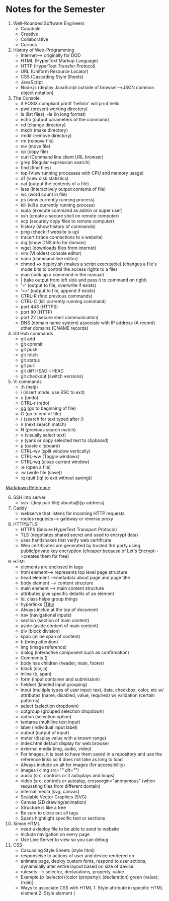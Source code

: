 # Notes for the Semester
1. Well-Rounded Software Engineers
    - Capabale
    - Creative
    - Collaborative
    - Curious
2. History of Web-Programming
    - Internet--> originally for DOD
    - HTML (HyperText Markup Language)
    - HTTP (HyperText Transfer Protocol)
    - URL (Uniform Resource Locator)
    - CSS (Cascading Style Sheets)
    - JavaScript
    - Node.js (deploy JavaScript outside of browser-->JSON common object notation)
3. The Console
    - if POSIX compliant printf 'hello\n' will print hello
    - pwd (present working directory)
    - ls (list files), -la (in long format)
    - echo (output parameters of the command)
    - cd (change directory)
    - mkdir (make directory)
    - rmdir (remove directory)
    - rm (remove file)
    - mv (move file)
    - cp (copy file)
    - curl (Command line client URL browser)
    - grep (Regular expression search)
    - find (find files)
    - top (View running processes with CPU and memory usage)
    - df (view disk statistics)
    - cat (output the contents of a file)
    - less (interactively output contents of file)
    - wc (word count in file)
    - ps (view currently running process)
    - kill (kill a currently running process)
    - sudo (execute command as admin or super user)
    - ssh (create a secure shell on remote computer)
    - scp (securely copy files to remote computer)
    - history (show history of commands)
    - ping (check if website is up)
    - tracert (trace connections to a website)
    - dig (show DNS info for domain)
    - wget (downloads files from internet)
    - vim (VI oldest console editor)
    - nano (command line editor)
    - chmod +x deploy.sh (makes a script executable) (changes a file's mode bits to control the access rights to a file)
    - man (look up a command in the manual)
    - | (take output from left side and pass it to command on right)
    - '>' (output to file, overwrite if exists)
    - '>>' (output to file, append if exists)
    - CTRL-R (find previous commands)
    - CTRL-C (kill currently running command)
    - port 443 (HTTPS)
    - port 80 (HTTP)
    - port 22 (secure shell communication)
    - DNS (domain name system) associate with IP address (A record) other domains (CNAME records)
4. Git Hub commands
    - git add 
    - git commit
    - git push
    - git fetch
    - git status
    - git pull
    - git diff HEAD ~HEAD
    - git checkout (switch versions)
5. VI commands
   - :h (help)
   - i (insert mode, use ESC to exit)
   - u (undo)
   - CTRL-r (redo)
   - gg (go to beginning of file)
   - G (go to end of file)
   - / (search for text typed after /)
   - n (next search match)
   - N (previous search match)
   - v (visually select text)
   - y (yank or copy selected text to clipboard)
   - p (paste clipboard)
   - CTRL-wv (split window vertically)
   - CTRL-ww (Toggle windows)
   - CTRL-wq (close current window)
   - :e (open a file)
   - :w (write file (save))
   - :q (quit (:q! to exit without saving))

[Markdown Reference](https://docs.github.com/en/get-started/writing-on-github/getting-started-with-writing-and-formatting-on-github/basic-writing-and-formatting-syntax)

6. SSH into server
    - ssh -i[key pair file] ubuntu@[ip address]
7. Caddy
    - webserve that listens for incoming HTTP requests
    - routes requests--> gateway or reverse proxy
8. HTTPS/TLS
    - HTTPS (Secure HyperText Transport Protocol)
    - TLS (negotiates shared secret and used to encrypt data)
    - uses handshakes that verify web certificate
    - Web certificates are generated by trusted 3rd party using public/private key encryption (cheaper because of Let's Encrypt-->creates them for free)
9. HTML
    - elements are enclosed in tags
    - html element--> represents top level page structure
    - head element -->metadata about page and page title
    - body element --> content structure
    - main element --> main content structure
    - attributes give specific detatils of an element
    - id, class helps group things
    - hyperlinks (<a href="__">Title</a>
    - Always inclue <!DOCTYPE html> at the top of document
    - nav (navigational inputs)
    - section (section of main content)
    - aside (aside content of main content)
    - div (block division)
    - span (inline span of content)
    - b (bring attention)
    - img (image reference)
    - dialog (interactive component such as confirmation)
    - Comments (<!-- _____ -->)
    - body has children (header, main, footer)
    - block (div, p)
    - inline (b, span)
    - form (input container and submission)
    - fieldset (labeled input grouping)
    - input (multiple types of user input: text, date, checkbox, color, etc w/ attributes (name, disabled, value, required) w/ validation (certain patterns)
    - select (selection dropdown)
    - optgroup (grouped selection dropdown)
    - option (selection option)
    - textarea (multiline text input)
    - label (individual input label)
    - output (output of input)
    - meter (display value with a known range)
    - index.html default display for web browser
    - external media (img, audio, video)
    - For images, it is best to have them saved in a repository and use the reference links so it does not take as long to load
    - Always include an alt for images (for accessibility)
    - images (<img src="_" alt="_")
    - audio (src, controls or it autoplays and loops)
    - video (src, controls or autoplay, crossorgin="anonymous" (when requssting files from different domain)
    - internal media (svg, canvas)
    - Scalable Vector Graphics (SVG)
    - Canvas (2D drawing/animation)
    - Structure is like a tree
    - Be sure to close out all tags
    - Spans hightlight specific text or sections
10. Simon HTML
    - need a deploy file to be able to send to website
    - include navigation on every page
    - Use Live Server to view so you can debug
11. CSS
    - Cascading Style Sheets (style html)
    - responseive to actions of user and device rendered on
    - animate page, deploy custom fonts, respond to user actions, dynamically alter entire layout based on size of device
    - rulesets --> selector, declarations, property, value
    - Example (p (selector){color (property): (declaration) green (value); (rule)}
    - Ways to associate CSS with HTML
          1. Style attribute in specific HTML element
          2. Style element (<style>) within HTML document
          3. HTML link to create hyperlink ref to external file with CSS rules (<link rel="stylesheet" href="styles.css" />) ** preferred way
    - Lowest level overrides higher declaration
    - Box model (inner to outer--> content, padding, border, margin)
    - Selectors (* to select all)
    - descendant combinator (ex. section h2)--> has to be a descendent of previous item
    - child-->list of direct children (ex. section > p)
    - general sibling --> list of siblings (ex. div ~ p)
    - adjacent sibling --> list of adjacent sibling (ex. div + p)
    - Class selector (.classname {})
    - Can combine with element name (ex. p.classname{})
    - ID selector (unique for a specific element) (ex. #id {})
    - Attribute selector (ex. p[class='summary'] {} or a[href] {})
    - Pseudo selector--> selects basked on position, hyperlick visit, or mouse interactions (ex. section:hover {})
    - CSS Declarations (property=value)
    - Units for values (pixels (px) or inches (in) or % of parent element or % of minimum viewport dimension (vmin) or multiplier of size of letter m in root font (rem), pt(number of points 1/72 in), cm (centimenters), em (multiplier of width of letter m in parent font), ex (height of element font), vw, vh (viewport width or height), vmax (%of viewportlarger dimension)
    - Color: keyword (red), RGB (#00FFAA22 or #0FA2), rgb function (rgb(128,255,128,0.5) with opacity as last thing), HSL (hsl(180,30%,90%,0.5) hue,saturation (how gray), light (how bright))
    - font-family to import fonts, list several in order of desire b/c some systems don't have some types
    - font families--> serif, sans-serif, fixed, symbol (emojis or arrows)
    - @font-face {} to load one you provide
    - load from font provider (@import url()) using Good Font Service
    - Animation--> use animation properties, define keyframes (how it looks at different times)
    - in element reference animation (animation-name and animation-duration)
    - @keyframes nameofanimation { from {} to{} }
    - can add % of the way through stops in between from and to 
12. Responsive Design
    - change how HTML element displayed
    - none (don't display)
    - block (width of parent element)
    - inline (width as big as contents)
    - flex (flexible orientation)
    - grid (grid orientation)
    - include meta tag in head element so mobile browser scaling does not get in the way (<meta name="viewport" content="width=device-width,initial-scale=1" />
    - float (moves element to left or right and allows inline elements to wray around) (ex. aside {float:right; } stays of right side while text flows around)
    - Media queries (@media) dynamically detects size and orientation, can use it too see which side is longest on device so we know how to orient) or to know when to not display some items
    - Grid (display:grid; ) (fr-->gractional unit of parentss total width)
    - Flexbox (partition application into areas that move around as window resized or orientation changes) (display: flex; flex-direction:column or row; flex:1(one-fractional unit)) (row-->side by side, column-->on top of each other)
    - Frameworks (tailwind-->newer, apply to specific HTML elements--> mostly in HTML file) (bootstrap--> (include in head <link href="", rel="stylesheet", integrity="", crossorigin-"anonymous" />) (include at end of body element (incorporate javascript module) <script src="" integrity="" crossorigin="anonymous"></script>)
    - Debugging (inspect, Elements tab, Styles pane)-->can change things directly in debugger
    - flex to delimit header, main, and footer (responsive to different screen sizes)
    - absolute position relative to parent elements
14. JavaScript
    - officially ECMAScript--> weakly typed language
    - most used programming language (web servers and serverless functions)
    - executed using an interpreter instead of compiling (very portable but allows for errors (only discovered when crashes during execution))
    - console.log(___) outputs ot debugger console
    - concatenate using +
    - write functions (function name(variable){return variable+' ';}
    - line comment //
    - block comment /* */
    - end statements with ;, code blocks/scope defined w/ {}
    - console.time('demo time'); code; console.timeEnd('demo time');
    - console.count(_);
    - Adding to HTML
          - src attribute of script element (reference js file)
          - directly in HTML in script element (ex. write function here)
    - onclick-->creates event listener for DOM events that call code in attribute value
    - declare variables with let or const, never var
    - primitive types: null (not assigned value), undefined (has not been defined), Boolean, number, bigInt (arbitrary magnitude), String, Symbol (unique value)
    - object types: object (collection of properties represented by name-value pairs (ex. {a:3, b:'fish'}), function, date, array, map, JSON (lightweight data-interchange format (ex. {"a":3,"b":"fish"})
    - operators: + (add), - (subtract), * (multiply), / (divide), === (equality), for strings (+ and ===)
    - type conversions: weakly typed-->type changes when assigned new value or automatically converted in certain contexts (automatic converstion) (== less intuitive use === for strict inequality)
    - examples (2 + '3';
        // OUTPUT: '23'
        2 * '3';
        // OUTPUT: 6
        [2] + [3];
        // OUTPUT: '23'
        true + null;
        // OUTPUT: 1
        true + undefined;
        // OUTPUT: NaN)
    - examples (1 == '1';
        // OUTPUT: true
        null == undefined;
        // OUTPUT: true
        '' == false;
        // OUTPUT: true)
      -examples (1 === '1';
        // OUTPUT: false
        null === undefined;
        // OUTPUT: false
        '' === false;
        // OUTPUT: false)
    - Conditionals (if, else, else if)
    - ternary operator (ex. a===1? console.log(1) : console.log('not 1');)
    - boolean operations (&&(and) || (or) ! (not))
    - loops (for, for in, for of, while, do while, switch)
    - for in (const name in obj-->prints out first part of each object, const name in array-->prints out the array index)
    - for of (const val of arr-->print value at each index)
    - break or continue also available
    - string-->specified by ',", or ` (` are string literal that could have JavaScript evaluated in place and concatenated into string)
    - string literal replacement specifier ${} use backticks
    - use backticks to create multiline strings w/o having to use \n
    - Unicode-->must internationalize (uses sequence of 16-bit unsigned integers)
    - String functions (length, indexOf()-starting index of given substring, split()-split into array on given delimiter, startsWith()-returns boolean, endsWith()-returns boolean, toLowerCase()
15. JavaScript Functions
    - first class object-->assigned name, passed as parameter, return result, referenced
    - if don't give value of parameter, undefined when function executes
    - can define default value
    - anonymous functions-->assign to variable w/o giving it a name
    - inner functions--> declare inside other functions, modularize code w/o exposing private details
16. JavaScript Arrow Function
    - first order objects
    - anonymous functions clutter--> more compact-->arrow syntax (use => instead of function keyword)
    - ex. ()=>3; (takes no parameters and always returns 3)
    - example of difference:
           // standard function syntax
            a.sort(function (v1, v2) {
              return v1 - v2;
            });
            // arrow function syntax
            a.sort((v1, v2) => v1 - v2);
    - arrow functions cannot be used for constructors or iterator generators
    - return keyword is optional if no curly braces and only has 1 expression-->automatically returned
    - if curly braces-->acts like standard function and needs return statement
    - inherits this pointer from scope (forms closure)
    - closure allows function to continue referencing creation scope even if it has passed out of scope (returns values from scope it was created not current values of the variables)
    - example (debounce (timewindow, window function to call in this timeframe)-->resets page so expensive calculations are not called too much
17. JavaScript Array
    - sequence of other objects and primitieves
    - zero based index
    - static functions (push (add to end), pop (remove from end), slice (subarray), sort, values (interator for use in for of loop), find (first item satisfied by test function), forEach (function on each item), reduce (reduce array to single item), map (function to map array to new array), filter (function to remove items), every (function to see if all match), some (function to see if any match)
18. JSON
    - JavaScript Object Notation
    - simple, effective way to share and store data, easily convertible to and from JavaScript objects
    - document contains one of the data types (string (""), number, boolean, array[,], object ({"a":1}), null
    - commonly contains object (0 or more key value pairs), key is always a string and object has to be a data type listed above
    - encoded with UTF-8
    - convert to and from JSON with JSON.parse and (JSON.stringify (to))
    - JSON cannot represent JavaScript undefined obj so gets dropped in conversion
19. JavaScript Object and Classes
    - property name must be String or Symbol, value any type
    - can be created with new operator (ex. const obj=new Object ({a:3});)
    - This allows adding properties by simply referencing property name (can be done with obj.prop or obj['prop'])
    - Great for dynamically modifying and manipulating data with indeterminate structure (promises are also objects)
    - Object-literals
    - example: const obj = {
                  a: 3,
                  b: 'fish',
                };
    - Object functions (entries (returns key value pairs), keys, values)
    - Constructor (function that returns an object)
    - can be invoked with "new" operator
    - this depends on scope (for an object, it is a pointer to the object)
    - Classes-->reusable conmponent, explicit consstructor and assumed function declarations
    - Example: class Person {
                  constructor(name) {
                    this.name = name;
                  }
                
                  log() {
                    console.log('My name is ' + this.name);
                  }
                }
    - make properties and functions private by prefixing with #
    - Inheritance: classes can be extended using extends keyword
    - super function-->pararmeters that need to be passed to parent class
    - super keyword--> explicitly access parent function
    - example: class Person {
                  constructor(name) {
                    this.name = name;
                  }
                class Employee extends Person {
                  constructor(name, position) {
                    super(name);
                    this.position = position;
                  }
20. JavaScript Regular expressions
    - textual pattern matcherss (find text in string so you can replace it or know it exists)
    - create using class constructor or regular expression literal
    - const objRegex = new RegExp('ab*', 'i');
    - const literalRegex = /ab*/i;
    - match, replace, search, split (accept regex)
    - flags: g (global search), i (case-insensitive search))
21. JavaScript Rest and Spread
    - rest syntax (...numbers)
    - call it with any number of parameters and automatically combined into array
    - only last parameter can be made rest parameter
    - allows variadic functions
    - Spread (opposite of rest)
    - takes iterable object and expands into function's parameters
22. JavaScript Exceptions
    - try catch and throw syntax
    - throw exception, try and catch block, and finally if want
    - example: try {
              // normal execution code
            } catch (err) {
              // exception handling code
            } finally {
              // always called code
            }
    - throwing exceptions should only happen when something truly exceptional occurs
    - Fallbacks (return something even if something is temperarily unavailable)
23. JavaScript Destructuring
    - pulling indivitual items out of existing one
    - done with arrays or objects
    - arrays it is assumed by position
    - for objects, explicitly specify
    - example: const o = { a: 1, b: 'animals', c: ['fish', 'cats'] };      
                    const { a, c } = o;
                    console.log(a, c);
                    // OUTPUT 1, ['fish', 'cats']
    - map names to new variables if wish
    - give default values as well for missing ones
    - can also reassign existing variables
24. Scope
    - Types of scope: global (visible to all code), module (visible to code running in module), function (visible within function), block (visible in block of code (inside {}))
    - var used to be used but it ignores block scope (just assign new value in each function instead of declaring new variable within each section)
    - this represents variable that points to object
    - automatically declared
    - reference this anywhere in JavaScript program
    - value depends on context in which referenced
        1. Global--> represents context for runtime environment (for browser-->browser window object)
        2. Function--> referenced in a function-->refers to object that owns function (either object or gloablThis if function defined outside object), when running JavaScript strict mode--> global function's this variable is undefined 
        3. Object--> referenced in object, refers to object
        4. Example: 'use strict';
                        // global scope
                        console.log('global:', this);
                        console.log('globalThis:', globalThis);
                        // function scope for a global function
                        function globalFunc() {
                          console.log('globalFunctionThis:', this);
                        }
                        globalFunc();
                        // object scope
                        class ScopeTest {
                          constructor() {
                            console.log('objectThis:', this);
                          }
                          // function scope for an object function
                          objectFunc() {
                            console.log('objectFunctionThis:', this);
                          }
                        }
                        new ScopeTest().objectFunc();
                        Running the above code in a browser results in the following.
                        global: Window
                        globalThis: Window
                        globalFunctionThis: undefined
                        objectThis: ScopeTest
                        objectFunctionThis: ScopeTest
                        Note that if we were not using JavaScript strict mode then globalFunctionThis would refer to Window.
    - Closure-->function and its surrounding state
    - whatever variables are accessible when function created are available inside the function
    - true even if pass function outside scope of original creation
    - function creates object with this pointer--> returns object
    - globalThis and then arrow function created with this pointer-->returns globalThis
    - globalThis and returned arrow function created with this pointer--> returns object
25. JavaScript Modules
    - allow for partitioning and sharing of code
    - Node.js introduced concept of modules (now available in JavaScript)
    - JS modules-->ES modules
    - create file-based scope--> must explicitly export objects and import into other file
    - modules can only be called from other modules
    - specify using ES module by including type attribute with value of module in script element
    - if want to use module in global scope-->leak to global scope--> attach event handler or explicitly add function to global window object
    - Example: <html>
                  <body>
                    <script type="module">
                      import { alertDisplay } from './alert.js';
                      window.btnClick = alertDisplay;
                
                      document.body.addEventListener('keypress', function (event) {
                        alertDisplay('Key pressed');
                      });
                    </script>
                    <button onclick="btnClick('button clicked')">Press me</button>
                  </body>
                </html>
    - Use web framework bundler to generate web application distribution code, don't have to worry about differentiationg between scope-->will inject necessary syntax to connect-->bundler exposes ES module directly
26. Document Object Model(DOM)
    - <!DOCTYPE html> (directs browser to use relevant specifications when rendering the html)
    - object representation of HTML elements used to render display
    - can write programs that dynamically manipulate the HTML
    - browser provides access to DOM through global variable name (document) that points to root element of the DOM
    - everything in HTML document has a node in the DOM
    - includes elements, attributes, text, comments, whitespace
    - form a big tree with document at the top
    - elements implement DOM element interface (comes from DOM Node Interface)
    - DOM Element Inerface-->iterate child elements, access parent elements, manipulate element attributes
    - querySelectorAll (select elements)
    - document.getElementById(id).style.color = __ (to change text color)
    - document.querySelector(__).textContent= "" (to rewrite info)
    - can use document.querySelector();
    - textContent (contains all the elements text)
    - innerHTML (textual representation of elementss HTML content)
    - Modifying the DOM
    - create a new element (document.createElement();)
    - insert new element by appending to existing element (parentElement.appendChild();)
    - delete elements (child.parentElement.removeChild(child);)
    - Injecting HTML
    - can inject blocks of HTML into element
    - common attack vector for hackers as users
    - make sure it cannot be manipulated by user
    - injection paths (HTML input controls, URL parameters, HTTP headers)
    - sanitize HTML that contains variables or use DOM manipulation functions instead of using innerHTML
    - Event Listeners
    - function that gets called when event occurs on element
    - add listener to: clipboard, focus, keyboard, mouse, text selection
    - example: const submitDataEl = document.querySelector('#submitData');
                submitDataEl.addEventListener('click', function (event) {
                  console.log(event.type);
                });
    - add event listeners directly  in HTML
    - example: <button onclick='alert("clicked")'>click me</button>
28. Local Storage
    - ability to persistently sotr and retrieve data on user's brower across user sessions and HTML page renderings
    - also cache when data cannot be obtained from the server
    - functions
    - setItem(name, value)
    - getItem(name)
    - removeItem(name)
    - clear()
    - local storage value must be string, number, or boolean
    - if want to store JavaScript object or array-->convert to JSON string with JSON.stringify() when inserted and convert back with JSON.parse()
29. Promises
    - rendering process of HTML executes on single thread
    - cannot take a long time to process JavaScript at beginning
    - use promise for long running executions
    - background execution
    - create promise by calling Promise object constructor and pass executor function that runs asynchronously (promise constructor may return before executor function runs)
    - states of promise execution (pending (currently running asynchronously), fulfilled (completed successfully), rejected (failed to complete))
    - promise executor takes two functions as parameters (resolve, reject)
    - resolve-->fulfilled state, reject-->rejected state
    - promise object has 3 functions: then,catch, finally
    - then-->called if fulfilled, catch-->called if reject, finally--> always called after processing completed
    - example: const coinToss = new Promise((resolve, reject) => {
                  setTimeout(() => {
                    if (Math.random() > 0.5) {
                      resolve('success');
                    } else {
                      reject('error');
                    }
                  }, 10000);
                });
      - if in promise, reject(false); catch and finally statements occur
30. JavaScript Async/await
    - await wraps execution of promise (removing chain functions), blocks the promise state moves to fulfilled or throws exception if moves to rejected
    - set up this way: const coinToss = () => {
                          return new Promise((resolve, reject) => {
                            setTimeout(() => {
                              if (Math.random() > 0.1) {
                                resolve(Math.random() > 0.5 ? 'heads' : 'tails');
                              } else {
                                reject('fell off table');
                              }
                            }, 1000);
                          });
                        };
    - different versions of setup:
    - then/catch chain version
            coinToss()
              .then((result) => console.log(`Toss result ${result}`))
              .catch((err) => console.error(`Error: ${err}`))
              .finally(() => console.log(`Toss completed`));
    - async, try/catch version 
            try {
              const result = await coinToss();
              console.log(`Toss result ${result}`);
            } catch (err) {
              console.error(`Error: ${err}`);
            } finally {
              console.log(`Toss completed`);
            }
    - async
    - cannot call await unless top level of JavaScript or in function definded with async
    - async transforms function so it returns a promise that will resolve to value previously returned by function
    - return value of async function--> Promise {<state>: value}
    - if async function set up to return new Promise --> Promise {<pending>}
    - await then returns result of promise
    - await function();-->will return value from function
    - great for feching web API that returns JSON (resolve two promises--> network call and converting result to JSON) need to wait until first resolved)
31. Debugging JavaScript
    - simplest way--> console.log
    - use debugger console window to inspect variables
    - execute JavaScript directly in console window
    - browser debugger--> select source tab, select index.js, breakpoints, refresh (reload and pause on breakpoint)
32. Node.js
    - application to deploy JavaScript outside browser
    - run on server as well
    - can power entire technology stack
    - execute a line of JavaScript with Node.js from console with -e parameter
          - node -e "console.log(1+1)"
    - really actually create file index.js that references code found in rest of project
          - node index.js
    - can run node in interpretive mode by executing without parameters (just type "node") and then typing JavaScript code directly into the interpreter
    - helpful to use packages--> install pacakges locally with NPM (Node Package Manager) and then include require statement in code that references the pacakge name
    - first initialize code to use NPM
          - create directory that will contian JavaScript
          - run npm init (return to accept defaults) or put -y at end
    - package.json was created-->1. metadat about project, commands that you can execute, packages the project depends on
    - npm install [name of package]
    - npm uninstall [name of package]
    - NPM creates package-lock.json and directory with node_modules (will get very large)
    - PUT node_modules in .gitignore file
    - When clone source code on new location --> run npm install
    - package-lock.json ensures that different versions are not downloaded, ensuring compatability
33. Debugging Node.js
    - Debug JavaScript in VS Code
    - Start Debugging (F5)-->use Node.js debugger
34. Web frameworks
    - Simplify common patterns, provide common componenets, improve performance, increase device coverage
    - tools to modularize code, create single page applications, simplify reactivity, support diverse hardware devices
    - Some frameworks make new file formats that combine languages into one file (ex. React)
    - focus on functional components rather than files
    - Types: Vue (HTML, CSS, JAvaScript in single file), Svelte (same as Vue but requires transpiler instead of DOM),REact (JAvaScript and HTML in component format with CSS outside the file, componenet leverages functionaligy of JavaScript, represented as function or class)
    - Angular component (defines what JavaScript, HTML, and CSS are combined together, strong separation of files)
    - virtual DOM (shadow DOM), takes copyonly in memory, really fast, changes happen in here first (make new tree), finds diff between and then only changes the diff in web browser tree, constantly watching components to see what changes
35. React (JSX)
    - Combines javascript and html (Babel talks between JSX to make JS)
    - Use in Codepen if select Babel as JavaScript processor
    - less html used within document
    - React.createElement (generates DOM elements and monitors the data for changes, when changes occur, React triggers dependet changes)
36. Components
    - React components allow modularization of functionality of page
    - enables code reuse
    - generage user interface-->done with "render"-->puts what is returned into HTML element
    - Allow you to pass information to themin form of element properties
          - receives properties in constructor and then displays once it renders
    - components can have internal state
          - Created with React.useState (hook function)
          - returns a variable that gives current state and function to update the state
    - function style components above
    - can have class style but right now moving away from these
    - porperties loaded into constructor and state set using setState function on component object
    - Reactivity controls how componetent reacts to actions or event
    - Component properties and state used to determine reactivity
    - When these change--> render function and dependent functions are called
37. React hooks
    - Hooks allow React function style components to do have capability and more of class style componenets
    - New features are included as hooks
    - hooks can declare and update states in a function component (use useState hook)
    - useEffect hook --> represent lifecycle events (could run function everytime componenet renders or return a cleanup function as well)--> great for creating side effects for things such as tracking
    - Hook dependencies
    - Control what triggers a useEffect hook by specifying dependencies
    - if specify an empty array [] as hook dependency--> only called when component is first rendered
    - hooks can only be used in function style componenets and must be called at top scope of function (cannot be inside loop or conditional)
    - This allows hooks to always be called in the same order when component rendered
38. Router
    - web framework router provides essential functionality for single-page applications
    - browser only loads one HTML and JavaScript manipulates the DOM to give it the appearance of multiple pages
    - router defines routes a user can take and automatically manipulates DOM to display appropriate framework components
    - use react-router-dom Version 6 (derives from react-router for core functionality)
    - implementation: BrowserRouter component that holds entire application and controls routing. Link (NavLink) component holds user naviagtion events and modifies what is rendered by the Routes component (matches the to and path attributes)
39. Reactivity
    - Reactivity enabled through props, state, and render
    - JSX rendered-->React parses it and creates a list of references to component's stat or prop object and then monitors them. If changes seen--> calls render function so the change can be seen
    - don't assume when state will be updated. Even if you use updateState does not mean it will be updated by next line of code as updates happen asychronously (we only know that it will eventually happen)
40. Toolchains
    - common functional pieces in a web application tool chain
    - Code repository--> store code in a shared, versioned location
    - Linter--> removes or warns of non-idiomatic code usage
    - Prettier-->Formats code according to shared standard
    - Transpiler--> compiles code into a different format (JSX to JavaScript)
    - Polyfill-->Generates backward compatible code for supporting old browser versions that do not support the latest standards
    - Bundler-->Packages code into bundles for delivery to the browser (enables compatibility (ex. EX6 module support) or performance (lazy loading))
    - Minifier-->Removes whitespace and renames variables in order to make code smaller and more efficient to deploy
    - Testing--> Automated tests at muliple levels to ensure correctness
    - Deployment--> Automated packaging and delivery of code from the development environment to the production environment
    - For us: GitHub (code repository), Vite ( JSX, TS, development and debugging support), ESBuild (converting to ES6 modules and transpiling (with Babel underneath)), Rollup (for bundling and tree shaking), PostCSS (for CSS transpiling), simple bash script (deployReact.sh for deployment)
41. Vite
    - Use CLI (Command LIne Interface) to initially set up web application
    - This saves trouble of configuring toolchain parameters and gets you started with default application
    - Vit bundles code quickly, has great debugging support, allows to easily support JSX, TypeScript, and different CSS flavors
    - Run this code: npm create vite@latest demoVite -- --template react
            cd demoVite
            npm install
            npm run dev
    - This creates a new web application in the demoVite directory, download required 3rd party packages, start up the application using a local HTTP debugging server
    - press o to open browser to the URL that is hosting application
    - press h to see all the Vite CLI options
    - press q to return to console and stope Vite from hosting the application
    - Files created by Vite
          - ./index.html-->primary application page, starting point to load all JSC components (beginning with main.jsx)
          - ./package.json --> NPM definition for package dependencies and script commands (maps "npm run dev" to actually start up Vite)
          - ./package-lock.json --> Version constraints for included packages (do not edit this)
          -./vite.config.js--> configuration setting for Vite (sets up React for development)
          - ./public/vite.svg--> vite logo
          - ./src/main.jsx --> entry point for code execution (loads App component found in App.jsx)
          - ./src/index.css --> css for the entire application
          - ./src/App.jsx --> JSX for top level application (displays the logs and implements click counter)
          - ./src/App.css --> CSS for the top level application component
          - ./src/assets/react.svg --> react logo for display in the app
    - main.jsx creates React application by associating #root element with App component in App.jsx--> causes render functions to execute-->generated HTML,CSS, and JavaScript executed in index.html
    - Vite CLI uses .jsx extension for JSX files instead of .js
    - Babel transpiler works with either but editor tools work differently based upon extension
    - When execute "npm run dev", bundling code to a temporary directory that the Vite debug HTTP server loads from
    - When bundling application so you can deploy to a production environment, run "npm run build" (executes build script found in package.json and invokes Vite CLI)
      - "vite build" transpiles, minifies, injects the proper JavaScript, then outputs everything to a deployment-ready version contained in the distribution subdirectory named dist
      - deployReact.sh creates production distribution by calling "npm run build" and then copying the dist directory that was created to the production server
42.  Internet
    - connects most of the computers in the world (connects networks and computing devices)
     - need IP address (users use domain names (which are converted to IP addresses by DNS (Domain Name System))
     - look up IP address using "dig" in the console
     - connect to device by asking for connection route (many hops across network)
     - "traceroute" in console to see what connection route was made (dynamically calculated so it could change)
     - ability to discover a route makes internet resilient when network devices fail or disappear from network
     - sending data involves TCP/IP model (physical wires to data sent)
          - application layer (user functionality-->web (HTTP), mail (SMTP), files (FTP), remote shell (SSH), chat (IRC))
          - transport layer--> breaks application layer info into small chunks and sends data (ex. TCP)
          - internet layer--> where real connection made--> finds device and keeps connection (ex. IP)
          - link layer--> physical connections and hardware (ex. Fiber)
43. Web Servers
    - computing device that host web service that know how to accept incoming internet connections and speaks HTTP application protocol
    - being able to easily create web services makes it easy to build web services right into web application
    - common to find multiple web services running on same computing device
        - these are run on different ports
        - use service gateway (reverse proxy) a web service that looks up requests and map them to other services running on other ports
        - we use Caddy
    - microservices (single functional purpose that web services provide)
    - partition functionality to small logical chunks so you can develop and manage them independently from other functionality into larger system
    - handle large fluctuations in user demand by running more copies of microservice from multiple virutal servers
    - basically just run more instances of service
    - serverless functionality--> just write function that speaks HTTP that is loaded through gateway (would automatically scale hardware needed based on demand)--> reduces what needs to be done
44. Domain names
    - use "dig" to get IP address for any domain
    - sometimes multiple IP addresses for same domain name--> redundancy in case an IP address fails to connect (b/c server not responding)
    - domain names-->follow naming convention--> found in Domain Name Registry, made up  of root domain with 1+ subdomain prefixes
    - root domain has secondary level and top level domain (TLD) (ex. com, edu, click)
    - TLD's are controlled by ICANN (a governing board of the internet)
    - create subdomains which might have different iP addresses
    - info about domain name using "whois" in console
    - once a domain name is in registry--> listed with a domain name system (DNS) server and associated with IP address
    - lease IP address
    - there are authoritative name servers
    - records that allow the mapping
        - address (A)--> straight mapping from domain name to IP address
        - canonical name (CNAME)-->map from one domain name to another one (alias)
    - Process: put domain name in browser, browser checks to see if already has the name in cache, if not contact DNS server and get IP address if in cache, if not gets from authoritative name server, if not there get error, if found in any step HTTP connection
    - lots of caching for performance reasons--> hard if trying to update info with domain name-->use (TTL) or time to live setting so then the different layers clear cache after requested period
45. Web services
    - when frontend (all HTML, CSS, JavaScript, and image files) requests from webserver--> uses HTTPS protocol
    - ALL web programming requests between devices use HTTPS to exchange data
    - from frontend JavaScript--> requests to external services anywhere
    - to make web service request (give URL of web service to fetch function)
    - Creat own web service --> will provide static frontend files, functions to handle fetch requests for storing data, providing security, running tasks, executing application logic in background, and communicating with other users
    - functionality-->backend
    - functions provided by webservice--> endpoints (APIs)
    - access web service endpoints from frontend JavaScript with fetch function
46. URL
    - Uniform Resource Locator (URL) represents location of web resource
    - web resources--> web page, font, image, video stream, database record, JSON object, or more ephemeral (visitation counter or gaming session)
    - many parts with punctuation-->only scheme and domain name are required
          -Scheme (ex. https)--> protocol required to ask for resource (usually HTTPS but could be FTP or MAILTO)
          - Domain name (ex. byu.edu)--> owns resource represented by URL
          - Port (ex. 3000)-->specifies numbered network port used to connect to domain server (lower number ports for common internet protocols, higher number ports used for any purpose) (port 80-->HTTP or port 443-->HTTPS)
          - Path (ex. /school/byu/user/8014)-->path to resource on domain, resource does not have to physically be located on file system with path, could just be a logical path representing endpoint parameters, database table, or object schema
          - Parameters (ex. filter=names&hightlight=intro,summary)-->represents a list of key value pairs (provides additional qualifies on resource represented by path), could be a filter on returned resource or how to highlight the resource, parameters sometimes called query string
          - Anchor (ex. summary)-->represents sub-location in resource, for HTML pages represents request for browser to automatically scrll to element with an ID that matches the anchor, Anchor sometimes called the hash or fragment ID
      - could proved user name and password before domain name (how access was authenticated before) but no longer used for security
      - Uniform Resource Name (URN)--> resource name that does not specify location info
      - Uniform Resource Identifier (URI)-->refers to either URL or URN
47. Port
    - To connect device to internet, need IP address and numbered port
    - Port numbers allow device to support multiple protocols (HTTP,HTTPS, FTP,SSH) and services (search, document, authentication)
    - Ports can be exposed externally or only used internally on device
    - IANA, internet govering body, defines standard usage for port numbers
    - Ports 0 to 1023 represent standard protocol
    - web services should aboid these ports unless porviding protocol represented by standard
    - Ports 1024 to 49151 represents ports assigned to requesting entities
    -     common for ports to be used by services running internally on a device
    - Ports 49152 to 65535 are considered dynamic and are used to create dynamic connections to device
    - Common Ports
    - 20-->File Transfer Protocol (FTP) for data transfer
    - 22-->Secure Shell (SSH) for connecting remote devices
    - 25-->Simple Mail Transfer Protocol (SMTP) for sending email
    - 53-->Domain Name System (DNS) for looking up IP addresses
    - 80-->Hypertext Transfer Protocol (HTTP) for web requests
    - 110-->Post Office Protocol (HTTP) for web requests
    - 123-->Network Time Protocol (NTP) for managing time
    - 161-->Simple Network Management Protocol (SNMP) for managing network devices such as routers or printers
    - 194-->Internet Relay Chat (IRC) for chatting
    - 443-->HTTP Secure (HTTPS) for secure web requests
    - For web server--> externally exposed port 22 so I could use SSH to open remote console on server, port 443 for secure HTTP communicationa dn port 80 for unsecure HTTP communication
    - Caddy is listening on ports 80 and 443 (automatically redirects from 80 to 443)
    - for 443, Caddy examines path and if matches static file, returns file
    - if matches a definition for a gateway service, makes connection to that service's port and passes request to service
    - Ensure that different web services use different port to communicate on
    - Simon is run on port 3000, startup service uses port 4000 (cannot repeat port, be consistent)
48. HTTP
    - Hypertext Transfer Protocol (HTTP) is how web talks
    - Protocol used for web browser to make request to web server (exchanged HTTP requests and responses)
    - see exchange by using browser debugger or console tool "curl"
    - General syntax for HTTP request:(<verb> <url path, parameters, anchor> <version>[<header key: value>]*[ <body>])
    - after version are optional headers defined by key value pairs
    - optional body, delimited from headers with two new lines
    - resource type is always a MIME type defined by IANA
    - General syntax for HTTP response :(<version> <status code> <status string>[<header key: value>]*[ <body>])
    - similar to request-->main difference is that first line represents version and status of response
    - VERBS
        - GET--> get requested resource (single or resource representing list of resources)
        - POST--> create new resource, body of request contains resource, response should include unique ID of newly created resource
        - PUT--> update a resource, either URL path, HTTP header, or body must contain unique ID of resource being updated, body of request should contain updated resource, body of response could contain resulting updated resource
        - DELETE--> delete resource, either URL path or HTTP header needs to have unique ID of resource to be deleted
        - OPTIONS-->get metadata about resource, only HTTP headers are returned (not the resource)
    - STATUS CODES
          - 1__-->Informational
              - 100-->Continue (service working on request)
          - 2__-->Success
              -200-->Sucess (requested resource found and returned)
              -201-->Created (request successful and new resource created)
              -204-->No content (successful but no resource returned)
          - 3__-->Redirect to some other location, or previously cached resource still valid
              -304-->Not Modified (cached version of resource still valid)
              -307-->Permanent redirect (resource no longer at request location, new location given in response location header)
              -308-->Temporary redirect (temp located different place, temp location givenin response location header)
          - 4__-->Client errors (request invalid)
              -400-->Bad request (request malformed or invalid)
              -401-->Unauthorized (valid authentication token not give)
              -403-->Forbidden (provided authentication token not authorized for resource)
              -404-->Not found (unknown resource requested)
              -408-->Request timeout (request takes too long)
              -409-->Conflict (provided resource represents an out of date version of resource)
              -429-->Too many requests (client making too many requests in too short amount of time)
          - 5__-->Server errors (request cannot be fulfilled b/c error on server)
              -500-->Internal Server Errror (server failed to properly process the request)
              -503-->Service unavailable (server temporarily down, client should try again with exponential back off)
    - HEADERS
          - specify metadata about request or response
          - Common headers
          - Authorization (ex. Bearer bskfjjaslkdjf)-->token that authorized user making request
          - Accept (ex. image/*)-->format the client accepts, may include wildcards
          - Content-Type (ex. text/html;charset=utf-8)-->format of content being sent
          - Cookie (ex. SessionID=sjdlf;)-->Key value pairs that are generated by the server and stored on client
          - Host (ex. info.cern.ch)-->domain name of server, required in all requests
          - Origin (ex. cs260.click)-->identifies the origin that caused request (host may only allow requests from specific origins)
          - Access-Control-Allow-Origin (ex. https://csd260.click)-->Server response of what origins can make request (could include wildcard)
          - Content-Length (ex. 368)-->number of bytes contained in response
          - Cache-Control (ex. public, max-age=604800)-->tells client how it can cache the response
          - User-Agent (ex. Mozilla/5.0 (Macintosh)-->client application making request
    - Body-->defined by Content-Type header (could be HTML text, binary image format, JSON, or JavaScript)-->client can specify accepted formates in accept header
    - Cookies
          - HTTP is stateless (does not know about previous or future requests)
          - Cookies allow state to be tracked (generated by server and passed to client as HTTP header)
          - Client then caches the cookie and returns it as HTTP header back to server on subsequent requests
          - Allows server to remember things about language, authentication
          - Allows servers to track and share what user does
49. Fetch
    - fetch API-->preferred way to make HTTP requests
    - "fetch" function is built into browser's JavaScript runtime
    - fetch takes URL and returns a promise
    - promise "then" function takes callback function (asynchronously called when requested URL content obtained)
    - if returned content is "application/json" type-->use json function on response object to convert to JavaScript
    - if request method unspecified, defaults to GET
    - example: fetch('https://quote.cs260.click')
                  .then((response) => response.json())
                  .then((jsonResponse) => {
                    console.log(jsonResponse);
                  });
      - POST request--> put in HTTP method and headers as option parameters
      - example: fetch('https://jsonplaceholder.typicode.com/posts', {
                      method: 'POST',
                      body: JSON.stringify({
                        title: 'test title',
                        body: 'test body',
                        userId: 1,
                      }),
                      headers: {
                        'Content-type': 'application/json; charset=UTF-8',
                      },
                    })
                      .then((response) => response.json())
                      .then((jsonResponse) => {
                        console.log(jsonResponse);
                      });
50. Node web service
    - With JavaScript-->write code that listens on network port, receives HTTP requests, processes them, responds
    - Create simple web service with this and then execute using Node.js
    - callback function takes request (req) and response (res)
    - called whenever server receives an HTTP request
    - real web service-->examine HTTP path and return meaningful content based on purpose of endpoint
    - server.listen-->given port and blocks until program is terminated
    - Nodemon package-->wrapper around node and watches for files in project directory to change, when something saved-->automatically restart node
51. Express
    - Node module that must be installed
    - supports routing requests for service endpoints, manipulating HTTP requests with JSON body content, generating HTTP responses, using middleware to add functionality
    - revolves on creating and using HTTP routing and middleware functions
    - express constructor to create express application and listen for HTTP requests on desired port
    - example: const express = require('express');
                const app = express();
                app.listen(8080);
    - with app object-->can add HTTP routing and middleware functions to application
    - Defining routes--> how HTTP endpoints are implemented in Express
    - routes call function based upon HTTP path
    - app object supports all HTTP verbs as functions on object (app.get())
    - example: app.get('/store/provo', (req, res, next) => {
                      res.send({name: 'provo'});
                    });
    - use next if routing function wants another function to generate response
    - path parameters by prefixing with :
    - example: app.get('/store/:storeName', (req, res, next) => {
                  res.send({name: req.params.storeName});
                });
    - reference parameters using req.params object
    - can have wildcard syntax or regex in path pattern
    - examples: // Wildcard - matches /store/x and /star/y
            app.put('/st*/:storeName', (req, res) => res.send({update: req.params.storeName}));
            // Pure regular expression
            app.delete(/\/store\/(.+)/, (req, res) => res.send({delete: req.params[0]}));
    - if next is not called, no following middleware functions will be invoked
    - Middleware and mediator (Express in our case)
    - Middleware represents componentized pieces of functionality
    - Mediator loads middleware components and determines order of execution
    - request to mediator, to middleware components
    - Express has middleware functions (default and install, can write own)
    - middleware function similar to routing function(which are middleware but only called if pattern matches)
    - middleware functions always called for every HTTP request unless preceding function does not call next
    - function middlewareName(req, res, next)
    - example of creating own: app.use((req, res, next) => {
                                      console.log(req.originalUrl);
                                      next();
                                    });
    - Middleware (app.use([path,]callback(req,res,next)))
    - order matters--> order that add middleware to app object controls order they are called, stops when no next called
    - built-in example: app.use(express.static('public'));
    - automatically calls next-->check others 
    - 3rd party--> include package in require function, often for functions to add feilds so other middleware can access functionality
    - handle error middleware: function errorMiddlewareName(err, req, res, next), can have it throw error
    - if called curl on error endpoint, see response
    - endpoints-->API calls you can make, functions you can call through URL
52. SOP and CORS
    - Cross-origin request (request from one domain and display from other) used to be allowed but hackers can take advantage
    - Use Same Origin Policy (SOP) now--> only allows JavaScripte to make requests to domain if domain user is viewing (security and complications)
    - Cross Origin Resource Sharing (CORS)--> allows client to specify origin of request and let server respond with what is allowed, if don't specify (assume same origin)
    - browser protects user-->only meant to alert user of nefarious intentions, hacker can still proxy request and ignore Access-Control-Allow-Origin header
53. Service Design
    - Web services provide interactive functionality
    - Need good design that will result in increased productivity, satisfied users, and lower processing costs
    - model teh application objects and interactions (from user POV)
    - Create sequence diagram-->defines necessary endpoints
    - Web services provided over HTTP (influences design)
    - leverage HTTP verbs or other file types so don't recreate functionality
    - cache servers--> increase performance
    - edge servers--> bring content closer
    - replication servers--> provide redundant copies of content/more resilient to network failures
    - Web service has multiple service endpoints (API or Application Programming Interface (could be one or many))
    - Each enpoint has single functional purposse
    - Grammatical-->resource (noun), act on it with verb
    - Readable-->clearly readable in URL path
    - Discoverable-->as expose resources that store other resources provide the endpoints for them (then only need to remember the top level and can access everything else)
    - Compatible-->Make it so can add new functionality w/o breaking existing, clients of service endpoints should ignore anything they don't understand
    - Simple--> keep endpoints focused on primary resources (avoid adding duplicate or parallel access), only one way to act on resource
    - Documented-->make uses of tools (like Open API Specification) to provide client libraries for endpoints and a sandbox for experimentation, make initial draft of your endpoint documentation
    - Remote Procedure Calls (RPC) exposes service endpoints as simple function calls
    - When used over HTTP, leverages POST HTTP verb, actual verb/subject of function call is represented by function name, name of function is entire path of URL or parameter in POST body
    - examples: POST /updateOrder HTTP/2
                {"id": 2197, "date": "20220505"}
                POST /rpc HTTP/2
                {"cmd":"updateOrder", "params":{"id": 2197, "date": "20220505"}}
    - Advantage of RPC is that it maps directly to function calls that exist within server (could be disadvantage because directly exposes the inner workings of service, creates coupling between endpoints and implementation)
    - Representational State Transfer (REST) takes advantage of principles of HTTP
    - REST HTTP verbs always act on resource
    - Operations on resource impact state of resources
    - allows for caching functionality of HTTP to work optimally
    - example: PUT /order/2197 HTTP/2
                {"date": "20220505"}
    - GraphQL--> focuses on manipulation of data
    - query that specifies desired data and how it should be joined and filtered
    - reduces number of calls-->sends single query requesting all infoin big JSON response
    - removes logic of parsing endpoints and mapping requests to specific resource
    - in GraphQL only one endpoint (query endpoint)
    - downside of flexibility is that client has power to consume resources on server
54. PM 2
    - To keep programs running after shutdown, register as daemon
    - PM 2 has web services continue running as a daemon and easy way to start/stop services
    - should not need to touch files but if services not running, commands
          - pm2 ls-->list all of the hosted node processes
          - pm2 monit--> visual monitor
          - pm2 start index.js -n simon --> add a new process with an explicit name 
          - pm2 start index.js -n startup --4000 -->add a new process with an explicit name and port parameter
          - pm2 stop simon --> stop a process
          - pm2 restart simon --> restart a process
          - pm2 delete simon --> delete a process from being hosted
          - pm2 delete all --> delete all processes
          - pm2 save --> save the current processes across reboot
          - pm2 restart all ---> reload all of the processes
          - pm2 restart simon --update-env --> reload process and update the node version to the current environment definition
          - pm2 update --> reload pm2
          - pm2 start env.js --watch-- ignore-watch="node_modules" -->automatically reload service when index.js changes
          - pm2 describe simon --> describe detailed process info
          - pm2 startup --> displays the command to run to keep PM2 running after a reboot
          - pm2 logs simon --> displays process logs
          - pm2 env 0 --> display environment variables for process (Use pm2 ls to get process ID)
55. Development and production environments
    - Separate development from release (could also be staging, internal testing, and external testing environemnts)
    - If seeking 3rd party security cerification (SOC2 compliance)-->environmentss must be strictly separate
    - Use automated integration process (contnuous integration (CI)) which will review code, lint, build, test, stage, test again, then deploy and let others know of release
    - For us-->use both but don't mix them-->deploy applicaation using CI (for us console shell script deploy.sh)
    - Advantage of using automated deployment process--> reproducible, encourages quick iterating (b/c easier to deploy)
    - ./deployService.sh -k ~/prod.pem -h yourdomain.click -s simon
          - '-k' --> provides credential file necessary to access production environement
          - '-h' --> domain name
          - '-s'--> name of application being deployed
    - When deploy file run-->
          - parse command parameters
          - copies source files into dist (distribution directory)
          - target directory deleted by executing commands remotely using ssh (secure shell program)
          - dist copied to production environment using secure copy program (scp)
          - Use shh-->installs node packages and restarts service daemon (PM2)
          - Clean up development environment by deleting distribution package    
56. Uploading Files
    - to upload files from frontend to backend use HTML input element of type file on frontend and multer NPM package on backend
    - frontend JavaScript handles uploading files, uses filename to set src attribute of image in DOM
    - Multer reads files from HTTP request, enforces size limit of upload, store file in uploads directory
    - Can also handle requests for static files (so serve up frontend code), handles error, provides get endpoint to serve up file from uploads directory
    - Where to store files
          - Not server--> not a lot of space, servers are transient, not backed up, if have multiple application server, can't assume that the one that has the data is going to be the one you request a download from
          - Use dedicated storage service that has durability guarantees (not tied to compute capacity), can be accessed by multiple application servers 
57. Storage services
    - Can store in database service -->but simpler solution that is cheaper
    - Don't store files on server-->limited space, server is temporary, need backup copies
    - AWS S3--> unlimited capacity, only pay for storage used, optimized for global access, keeps multiple redundant copies of every files, version the files, performant, supports metadata tags, can make files publicly available directly from S3, can keep files private and only accessible to your application
    - We will not use storage services

Adding Service to your React project-->need backend (index.js (Express stack) in directory called service), frontend (put in fetch statements that call services)
Debug services in development environment use viteconfig file that routes certain calls to a different port, need to run a node instance and tell it to listen on the port

58. Data Services
    - SQL databases usually were data service solution
    - NoSQL-->don't use general purpose but have certain types they specialize in (document, graph, JSON, time, sequence, key-value pair data)
    - Examples:
          - MySQL-->relational queries
          - Redis --> memory cached objects
          - ElasticSearch-->Ranked free text
          - MongoDB--> JSON objects (we use this one)
          - DynamoDB-->key value pairss
          - Neo4J-->Graph based data
          - InfluxDB--> Time series data
    - MongoDB
          - no strict schema requirement
          - schema can morph organically as data model evolves
          - To add field--> just insert field into documents
          - Query syntax is similar to JavaScript
      - install mongodb
      - use MongoClient object to make client connection to database (need username, passwork, hostname)
      - Example:
            const { MongoClient } = require('mongodb');
            const userName = 'holowaychuk';
            const password = 'express';
            const hostname = 'mongodb.com';
            const url = `mongodb+srv://${userName}:${password}@${hostname}`;
            const client = new MongoClient(url);
    - get collection object-->allows insert and query for documents
    - insert JavaScript object as Mongo document using "insertOne"
    - when insert document, if database or collection does not exist, Mongo automatically creates them
    - when document inserted, automatically assigned unique ID
    - Example:
        const collection = client.db('rental').collection('house');
        const house = {
          name: 'Beachfront views',
          summary: 'From your bedroom to the beach, no shoes required',
          property_type: 'Condo',
          beds: 1,
        };
        await collection.insertOne(house);
    - To query for document, use find function on collection object
    - find function is asynchronous and use await keyword
    - if don't include parameters in find, it will return all documents in collection (including ID)
    - specify options with order and limit results
    - infrastructure is often given to 3rd parties-->development focuses on application
    - Only load credentials when application executes
    - write JSON configuration file with credentials that is dynamically loaded into JavaScript to make database connection
    - use configuration file in development environement and deploy to production environment, don't commit it to Github (place in git.ignore)
59. Authorization services
    - authenticate user by asking for information, remember that user has authenticated by storing authentication token on user device
    - token is tored in cookie that is passed to web service with each request
    - store authorization (what they can access) for the user
    - give to authorization service-->has standard protocols (OAuth, SAML, OIDC)
          - can use Single Sign On (SSO) (allows user to use same credentials for multiple web applications) or Federated Login (allows user to log in once, authenticated token is reused automatically to log user in to multiple websites ex. Google)
60. Account creation and login
    - users need to uniquely identify themselves
          - two service endpoints
          - Create credential-->takes email,password and return cookie with authentication token and user ID--> returns 409 conflict statuds code if email already exists
          - authenticate or login-->takes email, password, returns cookie with authentication token and user ID-->if email does not exist or password is bad-->returns 401 unauthorized status code
          - once authenticated, control access to other endpoints
          - use getMe endpoint to get info from currently authenticated user (returns 401 if user does not exist)
    - Build web services using express
    - Handling requests (see code)
    - use uuid package (Universally Unique Identifier)--> to generate authentication token
    - use bcrypt to hash passwords
    - cookie-parser pagckage provides middleware for cookies, make secure
    - use httpOnly (tells browser not to allow JavaScript running on browser to read cookie)
    - use secure (requires HTTPS to be used when sending cookie back to server
    - sameSite--> only return the cookie to domain that generated it
    - bcrypt.compare-->compare provided password with hashed password in database
    - use curl '-c' and '-b' parameters tell curl to store and use cookies with the file
61. Simon Login
    - When user logs out, cookie is removed
    - service endpoints in index.js
    - New Express router (secureApiRouter) wraps existing router to add middleware function 
62. 
63. 
